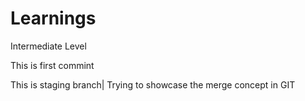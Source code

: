 # Learnings
Intermediate Level


 This is first commint


This is staging branch| Trying to showcase the merge concept in GIT
